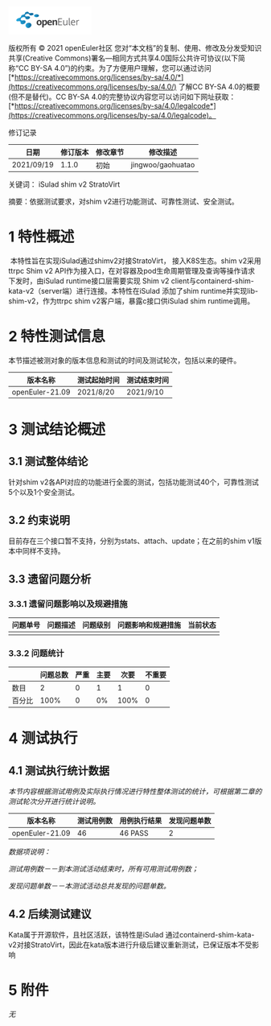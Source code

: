 ![openEuler ico](../../images/openEuler.png)

版权所有 © 2021  openEuler社区
 您对“本文档”的复制、使用、修改及分发受知识共享(Creative Commons)署名—相同方式共享4.0国际公共许可协议(以下简称“CC BY-SA 4.0”)的约束。为了方便用户理解，您可以通过访问[*https://creativecommons.org/licenses/by-sa/4.0/*](https://creativecommons.org/licenses/by-sa/4.0/) 了解CC BY-SA 4.0的概要 (但不是替代)。CC BY-SA 4.0的完整协议内容您可以访问如下网址获取：[*https://creativecommons.org/licenses/by-sa/4.0/legalcode*](https://creativecommons.org/licenses/by-sa/4.0/legalcode)。

修订记录

| 日期       | 修订版本 | 修改章节 | 修改描述          |
| ---------- | -------- | -------- | ----------------- |
| 2021/09/19 | 1.1.0    | 初始     | jingwoo/gaohuatao |

 关键词： iSulad shim v2 StratoVirt

 

摘要：依据测试要求，对shim v2进行功能测试、可靠性测试、安全测试。


# 1     特性概述

​       本特性旨在实现iSulad通过shimv2对接StratoVirt， 接入K8S生态。shim v2采用ttrpc Shim v2 API作为接入口，在对容器及pod生命周期管理及查询等操作请求下发时，由iSulad runtime接口层需要实现 Shim v2 client与containerd-shim-kata-v2（server端）进行连接。本特性在iSulad 添加了shim runtime并实现lib-shim-v2，作为ttrpc shim v2客户端，暴露c接口供iSulad shim runtime调用。

# 2     特性测试信息

本节描述被测对象的版本信息和测试的时间及测试轮次，包括以来的硬件。

| 版本名称        | 测试起始时间 | 测试结束时间 |
| --------------- | ------------ | ------------ |
| openEuler-21.09 | 2021/8/20    | 2021/9/10    |


# 3     测试结论概述

## 3.1   测试整体结论

针对shim v2各API对应的功能进行全面的测试，包括功能测试40个，可靠性测试5个以及1个安全测试。

## 3.2   约束说明

目前存在三个接口暂不支持，分别为stats、attach、update；在之前的shim v1版本中同样不支持。

## 3.3   遗留问题分析

### 3.3.1 遗留问题影响以及规避措施

| 问题单号 | 问题描述 | 问题级别 | 问题影响和规避措施 | 当前状态 |
| -------- | -------- | -------- | ------------------ | -------- |
|          |          |          |                    |          |

### 3.3.2 问题统计

|        | 问题总数 | 严重 | 主要 | 次要 | 不重要 |
| ------ | -------- | ---- | ---- | ---- | ------ |
| 数目   | 2        | 0    | 1    | 1    | 0      |
| 百分比 | 100%     | 0    | 0%   | 100% | 0      |

# 4     测试执行

## 4.1   测试执行统计数据

*本节内容根据测试用例及实际执行情况进行特性整体测试的统计，可根据第二章的测试轮次分开进行统计说明。*

| 版本名称        | 测试用例数 | 用例执行结果       | 发现问题单数 |
| --------------- | ---------- | ------------------ | ------------ |
| openEuler-21.09 | 46         | 46 PASS            | 2            |

*数据项说明：*

*测试用例数－－到本测试活动结束时，所有可用测试用例数；*

*发现问题单数－－本测试活动总共发现的问题单数。*

## 4.2   后续测试建议

Kata属于开源软件，且社区活跃，该特性是iSulad 通过containerd-shim-kata-v2对接StratoVirt，因此在kata版本进行升级后建议重新测试，已保证版本不受影响

# 5     附件

*无*

 



 

 
